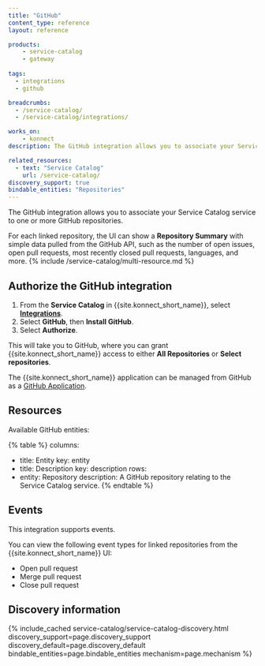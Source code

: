 ```yaml
---
title: "GitHub"
content_type: reference
layout: reference

products:
    - service-catalog
    - gateway
    
tags:
  - integrations
  - github

breadcrumbs:
  - /service-catalog/
  - /service-catalog/integrations/

works_on:
    - konnect
description: The GitHub integration allows you to associate your Service Catalog service to one or more GitHub repositories. 

related_resources:
  - text: "Service Catalog"
    url: /service-catalog/
discovery_support: true
bindable_entities: "Repositories"
---
```


The GitHub integration allows you to associate your Service Catalog service to one or more GitHub repositories.

For each linked repository, the UI can show a **Repository Summary** with simple data pulled from the GitHub API, such as the number of open issues, open pull requests, most recently closed pull requests, languages, and more.
{% include /service-catalog/multi-resource.md %}
## Authorize the GitHub integration

1. From the **Service Catalog** in {{site.konnect_short_name}}, select **[Integrations](https://cloud.konghq.com/us/service-catalog/integrations)**. 
2. Select **GitHub**, then **Install GitHub**.
3. Select **Authorize**. 

This will take you to GitHub, where you can grant {{site.konnect_short_name}} access to either **All Repositories** or **Select repositories**. 

The {{site.konnect_short_name}} application can be managed from GitHub as a [GitHub Application](https://docs.github.com/en/apps/using-github-apps/authorizing-github-apps).

## Resources

Available GitHub entities:

<!--vale off-->
{% table %}
columns:
  - title: Entity
    key: entity
  - title: Description
    key: description
rows:
  - entity: Repository
    description: A GitHub repository relating to the Service Catalog service.
{% endtable %}
<!--vale on-->

## Events

This integration supports events.

You can view the following event types for linked repositories from the {{site.konnect_short_name}} UI:

* Open pull request
* Merge pull request
* Close pull request


## Discovery information

<!-- vale off-->

{% include_cached service-catalog/service-catalog-discovery.html 
   discovery_support=page.discovery_support
   discovery_default=page.discovery_default
   bindable_entities=page.bindable_entities
   mechanism=page.mechanism %}

<!-- vale on-->
